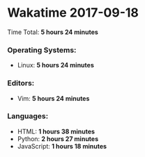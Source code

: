 # Wakatime 2017-09-18

Time Total: **5 hours 24 minutes**

### Operating Systems:
- Linux: **5 hours 24 minutes** 

### Editors:
- Vim: **5 hours 24 minutes** 

### Languages:
- HTML: **1 hours 38 minutes** 
- Python: **2 hours 27 minutes** 
- JavaScript: **1 hours 18 minutes** 

